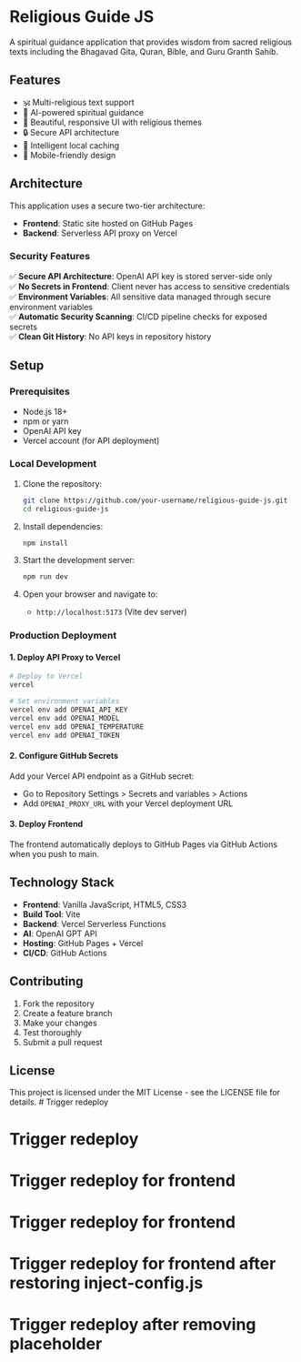 # Religious Guide JS

A spiritual guidance application that provides wisdom from sacred religious texts including the Bhagavad Gita, Quran, Bible, and Guru Granth Sahib.

## Features

- 🕉️ Multi-religious text support
- 🤖 AI-powered spiritual guidance
- 🎨 Beautiful, responsive UI with religious themes
- 🔒 Secure API architecture
- 💾 Intelligent local caching
- 📱 Mobile-friendly design

## Architecture

This application uses a secure two-tier architecture:

- **Frontend**: Static site hosted on GitHub Pages
- **Backend**: Serverless API proxy on Vercel

### Security Features

✅ **Secure API Architecture**: OpenAI API key is stored server-side only  
✅ **No Secrets in Frontend**: Client never has access to sensitive credentials  
✅ **Environment Variables**: All sensitive data managed through secure environment variables  
✅ **Automatic Security Scanning**: CI/CD pipeline checks for exposed secrets  
✅ **Clean Git History**: No API keys in repository history  

## Setup

### Prerequisites

- Node.js 18+ 
- npm or yarn
- OpenAI API key
- Vercel account (for API deployment)

### Local Development

1. Clone the repository:
   ```bash
   git clone https://github.com/your-username/religious-guide-js.git
   cd religious-guide-js
   ```

2. Install dependencies:
   ```bash
   npm install
   ```

3. Start the development server:
   ```bash
   npm run dev
   ```

4. Open your browser and navigate to:
   - `http://localhost:5173` (Vite dev server)

### Production Deployment

#### 1. Deploy API Proxy to Vercel

```bash
# Deploy to Vercel
vercel

# Set environment variables
vercel env add OPENAI_API_KEY
vercel env add OPENAI_MODEL
vercel env add OPENAI_TEMPERATURE
vercel env add OPENAI_TOKEN
```

#### 2. Configure GitHub Secrets

Add your Vercel API endpoint as a GitHub secret:
- Go to Repository Settings > Secrets and variables > Actions
- Add `OPENAI_PROXY_URL` with your Vercel deployment URL

#### 3. Deploy Frontend

The frontend automatically deploys to GitHub Pages via GitHub Actions when you push to main.

## Technology Stack

- **Frontend**: Vanilla JavaScript, HTML5, CSS3
- **Build Tool**: Vite
- **Backend**: Vercel Serverless Functions
- **AI**: OpenAI GPT API
- **Hosting**: GitHub Pages + Vercel
- **CI/CD**: GitHub Actions

## Contributing

1. Fork the repository
2. Create a feature branch
3. Make your changes
4. Test thoroughly
5. Submit a pull request

## License

This project is licensed under the MIT License - see the LICENSE file for details. # Trigger redeploy
# Trigger redeploy
# Trigger redeploy for frontend
# Trigger redeploy for frontend
# Trigger redeploy for frontend after restoring inject-config.js
# Trigger redeploy after removing placeholder
